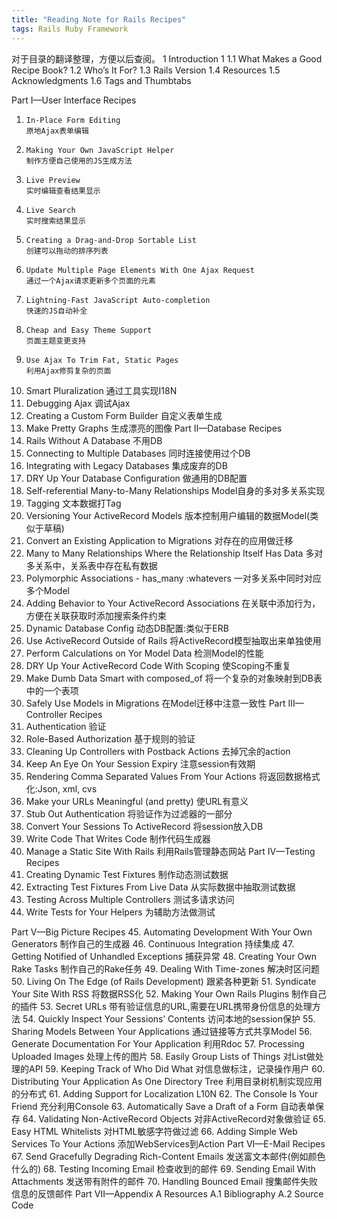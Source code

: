 ```yaml
---
title: "Reading Note for Rails Recipes"
tags: Rails Ruby Framework
---
```



对于目录的翻译整理，方便以后查阅。
1  Introduction         1
   1.1 What Makes a Good Recipe Book?
   1.2 Who’s It For?
   1.3 Rails Version
   1.4 Resources
   1.5 Acknowledgments
   1.6 Tags and Thumbtabs

Part I—User Interface Recipes
   1.     In-Place Form Editing
          原地Ajax表单编辑
   2.     Making Your Own JavaScript Helper
          制作方便自己使用的JS生成方法
   3.     Live Preview
          实时编辑查看结果显示
   4.     Live Search
          实时搜索结果显示
   5.     Creating a Drag-and-Drop Sortable List
          创建可以拖动的排序列表
   6.     Update Multiple Page Elements With One Ajax Request
          通过一个Ajax请求更新多个页面的元素
   7.     Lightning-Fast JavaScript Auto-completion
          快速的JS自动补全
   8.     Cheap and Easy Theme Support
          页面主题变更支持
   9.     Use Ajax To Trim Fat, Static Pages
          利用Ajax修剪复杂的页面
   10.    Smart Pluralization
          通过工具实现I18N
   11.    Debugging Ajax
          调试Ajax
   12.    Creating a Custom Form Builder
          自定义表单生成
   13.    Make Pretty Graphs
          生成漂亮的图像
Part II—Database Recipes
   14.    Rails Without A Database
          不用DB
   15.    Connecting to Multiple Databases
          同时连接使用过个DB
   16.    Integrating with Legacy Databases
          集成废弃的DB
   17.    DRY Up Your Database Configuration
          做通用的DB配置
   18.    Self-referential Many-to-Many Relationships
          Model自身的多对多关系实现
   19.    Tagging
          文本数据打Tag
   20.    Versioning Your ActiveRecord Models
          版本控制用户编辑的数据Model(类似于草稿)
   21.    Convert an Existing Application to Migrations
          对存在的应用做迁移
   22.    Many to Many Relationships Where the Relationship Itself Has Data
          多对多关系中，关系表中存在私有数据
   23.    Polymorphic Associations - has_many :whatevers
          一对多关系中同时对应多个Model
   24.    Adding Behavior to Your ActiveRecord Associations
          在关联中添加行为，方便在关联获取时添加搜索条件约束
   25.    Dynamic Database Config
          动态DB配置:类似于ERB
   26.    Use ActiveRecord Outside of Rails
          将ActiveRecord模型抽取出来单独使用
   27.    Perform Calculations on Yor Model Data
          检测Model的性能
   28.    DRY Up Your ActiveRecord Code With Scoping
          使Scoping不重复
   29.    Make Dumb Data Smart with composed_of
          将一个复杂的对象映射到DB表中的一个表项
   30.    Safely Use Models in Migrations
          在Model迁移中注意一致性
Part III—Controller Recipes
   31.    Authentication
          验证
   32.    Role-Based Authorization
          基于规则的验证
   33.    Cleaning Up Controllers with Postback Actions
          去掉冗余的action
   34.    Keep An Eye On Your Session Expiry
          注意session有效期
   35.    Rendering Comma Separated Values From Your Actions
          将返回数据格式化:Json, xml, cvs
   36.    Make your URLs Meaningful (and pretty)
          使URL有意义
   37.    Stub Out Authentication
          将验证作为过滤器的一部分
   38.    Convert Your Sessions To ActiveRecord
          将session放入DB
   39.    Write Code That Writes Code
          制作代码生成器
   40.    Manage a Static Site With Rails
          利用Rails管理静态网站
Part IV—Testing Recipes
   41.    Creating Dynamic Test Fixtures
          制作动态测试数据
   42.    Extracting Test Fixtures From Live Data
          从实际数据中抽取测试数据
   43.    Testing Across Multiple Controllers
          测试多请求访问
   44.    Write Tests for Your Helpers
          为辅助方法做测试

Part V—Big Picture Recipes
   45.    Automating Development With Your Own Generators
          制作自己的生成器
   46.    Continuous Integration
          持续集成
   47.    Getting Notified of Unhandled Exceptions
          捕获异常
   48.    Creating Your Own Rake Tasks
          制作自己的Rake任务
   49.    Dealing With Time-zones
          解决时区问题
   50.    Living On The Edge (of Rails Development)
          跟紧各种更新
   51.    Syndicate Your Site With RSS
          将数据RSS化
   52.    Making Your Own Rails Plugins
          制作自己的插件
   53.    Secret URLs
          带有验证信息的URL,需要在URL携带身份信息的处理方法
   54.    Quickly Inspect Your Sessions’ Contents
          访问本地的session保护
   55.    Sharing Models Between Your Applications
          通过链接等方式共享Model
   56.    Generate Documentation For Your Application
          利用Rdoc
   57.    Processing Uploaded Images
          处理上传的图片
   58.    Easily Group Lists of Things
          对List做处理的API
   59.    Keeping Track of Who Did What
          对信息做标注，记录操作用户
   60.    Distributing Your Application As One Directory Tree
          利用目录树机制实现应用的分布式
   61.    Adding Support for Localization
          L10N
   62.    The Console Is Your Friend
          充分利用Console
   63.    Automatically Save a Draft of a Form
          自动表单保存
   64.    Validating Non-ActiveRecord Objects
          对非ActiveRecord对象做验证
   65.    Easy HTML Whitelists
          对HTML敏感字符做过滤
   66.    Adding Simple Web Services To Your Actions
          添加WebServices到Action
Part VI—E-Mail Recipes
   67.    Send Gracefully Degrading Rich-Content Emails
          发送富文本邮件(例如颜色什么的)
   68.    Testing Incoming Email
          检查收到的邮件
   69.    Sending Email With Attachments
          发送带有附件的邮件
   70.    Handling Bounced Email
          搜集邮件失败信息的反馈邮件
Part VII—Appendix
A  Resources
   A.1 Bibliography
   A.2 Source Code
